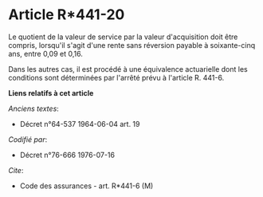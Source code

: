 # Article R*441-20

Le quotient de la valeur de service par la valeur d'acquisition doit être compris, lorsqu'il s'agit d'une rente sans
réversion payable à soixante-cinq ans, entre 0,09 et 0,16.

Dans les autres cas, il est procédé à une équivalence actuarielle dont les conditions sont déterminées par l'arrêté prévu à
l'article R. 441-6.

**Liens relatifs à cet article**

_Anciens textes_:

  - Décret n°64-537 1964-06-04 art. 19

_Codifié par_:

  - Décret n°76-666 1976-07-16

_Cite_:

  - Code des assurances - art. R*441-6 (M)
